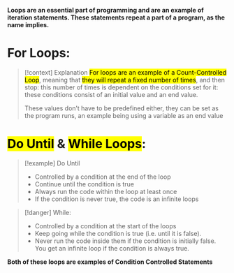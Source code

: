 **Loops are an essential part of programming and are an example of iteration statements. These statements repeat a part of a program, as the name implies.** 
# For Loops: 


> [!context] Explanation 
><mark class="hltr-pink"> For loops are an example of a Count-Controlled Loop</mark>, meaning that <mark class="hltr-blue">they will repeat a fixed number of times</mark>, and then stop: this number of times is dependent on the conditions set for it: these conditions consist of an initial value and an end value. 
>
>These values don’t have to be predefined either, they can be set as the program runs, an example being using a variable as an end value
>


# <mark class="hltr-purple">Do Until</mark> & <mark class="hltr-red">While Loops</mark>: 


> [!example] Do Until
> - Controlled by a condition at the end of the loop
> - Continue until the condition is true
> - Always run the code within the loop at least once 
> - If the condition is never true, the code is an infinite loops 


> [!danger] While: 
> - Controlled by a condition at the start of the loops 
> - Keep going while the condition is true (i.e. until it is false).
> - Never run the code inside them if the condition is initially false.
>  You get an infinite loop if the condition is always true.

**Both of these loops are examples of Condition Controlled Statements**

